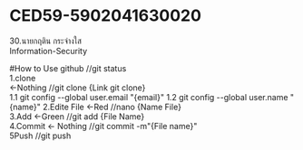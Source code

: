 # CED59-5902041630020
30.นายกฤติน กระจ่างใส<br>
Information-Security<br>

#How to Use github //git status<br>
1.clone<br> <-Nothing //git clone {Link git clone}<br>
  1.1 git config --global user.email "{email}"
  1.2 git config --global user.name "{name}"
2.Edite File <-Red //nano {Name File}<br>
3.Add <-Green //git add {File Name}<br>
4.Commit <- Nothing //git commit -m"{File name}"<br>
5Push //git push<br>
